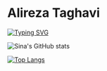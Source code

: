 # Alireza Taghavi
[![Typing SVG](https://readme-typing-svg.demolab.com?font=Rubik+80s+Fade&size=25&duration=8888&pause=1000&color=00FF10&width=435&lines=Software+Engineer;Front-end+Developer;UI+Developer;Back-end+Developer)](https://git.io/typing-svg)


![Sina's GitHub stats](https://github-readme-stats.vercel.app/api?username=Alireza-Taghavi&show_icons=true&theme=dark)


[![Top Langs](https://github-readme-stats.vercel.app/api/top-langs/?username=Alireza-Taghavi&hide_progress=true)](https://github.com/anuraghazra/github-readme-stats)
